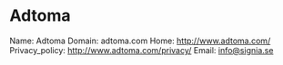 
# Adtoma

Name: Adtoma
Domain: adtoma.com
Home: http://www.adtoma.com/
Privacy_policy: http://www.adtoma.com/privacy/
Email: info@signia.se
